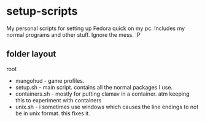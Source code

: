 # setup-scripts
My personal scripts for setting up Fedora quick on my pc.
Includes my normal programs and other stuff. Ignore the mess. :P

folder layout
-------------
root
* mangohud          - game profiles.
* setup.sh          - main script. contains all the normal packages I use.
* containers.sh     - mostly for putting clamav in a container. atm keeping this to experiment with containers
* unix.sh           - i sometimes use windows which causes the line endings to not be in unix format. this fixes it.